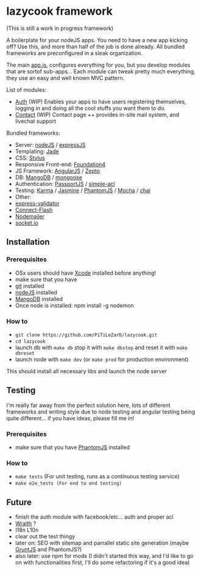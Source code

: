 # lazycook framework

(This is still a work in progress framework)

A boilerplate for your nodeJS apps. You need to have a new app kicking off? Use this, and more than half of the job is done already. All bundled frameworks are preconfigured in a sleak organization.

The main [app.js](https://github.com/PiTiLeZarD/lazycook/blob/master/app/app.js), configures everything for you, but you develop modules that are sortof sub-apps... Each module can tweak pretty much everything, they use an easy and well known MVC pattern. 

List of modules:
 * [Auth](https://github.com/PiTiLeZarD/lazycook/tree/master/app/mods/auth) (WIP)
      Enables your apps to have users registering themselves, logging in and doing all the cool stuffs you want them to do.
 * [Contact](https://github.com/PiTiLeZarD/lazycook/tree/master/app/mods/contact) (WIP)
      Contact page ++ provides in-site mail system, and livechat support

Bundled frameworks:
 * Server: [nodeJS](http://nodejs.org/) / [expressJS](http://expressjs.com/)
 * Templating: [Jade](http://jade-lang.com/)  
 * CSS: [Stylus](http://learnboost.github.io/stylus/docs/js.html)
 * Responsive Front-end: [Foundation4](http://foundation.zurb.com)
 * JS Framework: [AngularJS](http://angularjs.org/) / [Zepto](http://zeptojs.com/)
 * DB: [MangoDB](http://www.mongodb.org/) / [mongoose](http://mongoosejs.com/)
 * Authentication: [PassportJS](http://passportjs.org/) / [simple-acl](https://github.com/chakrit/simple-acl)
 * Testing: [Karma](http://karma-runner.github.io) / [Jasmine](http://pivotal.github.io/jasmine/) / [PhantomJS](http://phantomjs.org/) / [Mocha](http://mochajs.org/) / [chai](http://chaijs.com/)
 * Other: 
  * [express-validator](https://github.com/ctavan/express-validator)
  * [Connect-Flash](https://github.com/jaredhanson/connect-flash)
  * [Nodemailer](https://github.com/andris9/Nodemailer)
  * [socket.io](http://socket.io/)
 
## Installation

### Prerequisites
 * OSx users should have [Xcode](https://developer.apple.com/xcode/) installed before anything!
 * make sure that you have 
  * [git](http://git-scm.com/) installed
  * [nodeJS](http://nodejs.org/) installed
  * [MangoDB](http://www.mongodb.org/) installed
 * Once node is installed: npm install -g nodemon
 
### How to

 * `git clone https://github.com/PiTiLeZarD/lazycook.git`
 * `cd lazycook`
 * launch db with `make db` stop it with `make dbstop` and reset it with `make dbreset`
 * launch node with `make dev` (or `make prod` for production environment)
 
This should install all necessary libs and launch the node server

## Testing

I'm really far away from the perfect solution here, lots of different frameworks and writing style due to node testing and angular testing being quite different... if you have ideas, please fill me in!

### Prerequisites
 * make sure that you have [PhantomJS](http://phantomjs.org/) installed

### How to
 * `make tests` (For unit testing, runs as a continuous testing service)
 * `make e2e_tests (For end to end testing)`

## Future
 * finish the auth module with facebook/etc... auth and proper acl
 * [Wraith](http://responsivenews.co.uk/post/56884056177/wraith) ?
 * I18n L10n
 * clear out the test thingy
 * later on: SEO with sitemap and parrallel static site generation (maybe [GruntJS](http://gruntjs.com/getting-started) and PhantomJS?)
  * also later: use npm for mods (I didn't started this way, and I'd like to go on with functionalities first, I'll do some refactoring if it's a good idea)
